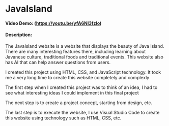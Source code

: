 # JavaIsland
#### Video Demo:  (https://youtu.be/yfA6Nl3fzlo)
#### Description:
The JavaIsland website is a website that displays the beauty of Java Island. There are many interesting features there, including learning about Javanese culture, traditional foods and traditional events. This website also has AI that can help answer questions from users.

I created this project using HTML, CSS, and JavaScript technology. It took me a very long time to create this website completely and complexly

The first step when I created this project was to think of an idea, I had to see what interesting ideas I could implement in this final project

The next step is to create a project concept, starting from design, etc.

The last step is to execute the website, I use Visual Studio Code to create this website using technology such as HTML, CSS, etc.
